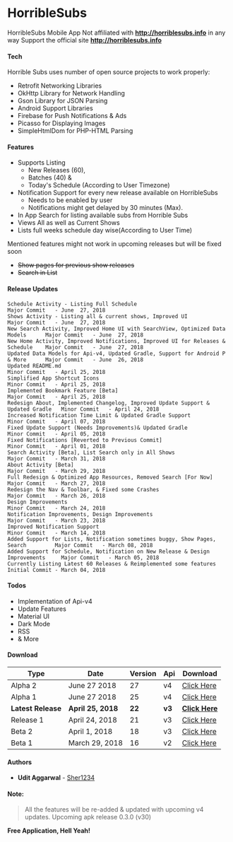 # HorribleSubs
HorribleSubs Mobile App
Not affiliated with **http://horriblesubs.info** in any way
Support the official site **http://horriblesubs.info**

#### Tech
Horrible Subs uses number of open source projects to work properly:
 - Retrofit Networking Libraries
 - OkHttp Library for Network Handling
 - Gson Library for JSON Parsing
 - Android Support Libraries
 - Firebase for Push Notifications & Ads
 - Picasso for Displaying Images
 - SimpleHtmlDom for PHP-HTML Parsing

#### Features
 * Supports Listing
   - New Releases (60),
   - Batches (40) &
   - Today's Schedule (According to User Timezone)
 * Notification Support for every new release available on HorribleSubs
   - Needs to be enabled by user
   - Notifications might get delayed by 30 minutes (Max).
 * In App Search for listing available subs from Horrible Subs
 * Views All as well as Current Shows
 * Lists full weeks schedule day wise(According to User Time)

Mentioned features might not work in upcoming releases but will be fixed soon
 * ~~Show pages for previous show releases~~
 * ~~Search in List~~

#### Release Updates
```
Schedule Activity - Listing Full Schedule                                         Major Commit   - June  27, 2018
Shows Activity - Listing all & current shows, Improved UI                         Major Commit   - June  27, 2018
New Search Activity, Improved Home UI with SearchView, Optimized Data Models      Major Commit   - June  27, 2018
New Home Activity, Improved Notifications, Improved UI for Releases & Schedule    Major Commit   - June  27, 2018
Updated Data Models for Api-v4, Updated Gradle, Support for Android P & More      Major Commit   - June  26, 2018
Updated README.md                                                                 Minor Commit   - April 25, 2018
Simplified App Shortcut Icons                                                     Minor Commit   - April 25, 2018
Implemented Bookmark Feature [Beta]                                               Major Commit   - April 25, 2018
Redesign About, Implemented Changelog, Improved Update Support & Updated Gradle   Minor Commit   - April 24, 2018
Increased Notification Time Limit & Updated Gradle Support                        Minor Commit   - April 07, 2018
Fixed Update Support (Needs Improvements)& Updated Gradle                         Minor Commit   - April 05, 2018
Fixed Notifications [Reverted to Previous Commit]                                 Minor Commit   - April 01, 2018
Search Activity [Beta], List Search only in All Shows                             Major Commit   - March 31, 2018
About Activity [Beta]                                                             Major Commit   - March 29, 2018
Full Redesign & Optimized App Resources, Removed Search [For Now]                 Major Commit   - March 27, 2018
Redesign the Nav & Toolbar, & Fixed some Crashes                                  Major Commit   - March 26, 2018
Design Improvements                                                               Minor Commit   - March 24, 2018
Notification Improvements, Design Improvements                                    Major Commit   - March 23, 2018
Improved Notification Support                                                     Minor Commit   - March 14, 2018
Added Support for Lists, Notification sometimes buggy, Show Pages, Search         Major Commit   - March 08, 2018
Added Support for Schedule, Notification on New Release & Design Improvements     Major Commit   - March 05, 2018
Currently Listing Latest 60 Releases & Reimplemented some features                Initial Commit - March 04, 2018
```
#### Todos
* Implementation of Api-v4
* Update Features
* Material UI
* Dark Mode
* RSS
* &amp; More

#### Download
| Type | Date | Version | Api | Download |
| ------ | ------ | ------ | ------ | ------ |
| Alpha 2 | June 27 2018 | 27 | v4 | [Click Here](https://github.com/Sher1234/HorribleSubs/releases/download/hs-0.2.7/app-debug.apk) |
| Alpha 1 | June 27 2018 | 25 | v4 | [Click Here](https://github.com/Sher1234/HorribleSubs/releases/download/hs-0.2.5/app-debug.apk) |
| **Latest Release** | **April 25, 2018** | **22** | **v3** | **[Click Here](https://github.com/Sher1234/HorribleSubs/releases/download/hs-0.2.2/app-debug.apk)** |
| Release 1 | April 24, 2018 | 21 | v3 | [Click Here](https://github.com/Sher1234/HorribleSubs/releases/download/hs-0.2.1/hs-21.apk) |
| Beta 2 | April 1, 2018 | 18 | v3 | [Click Here](https://github.com/Sher1234/HorribleSubs/releases/download/hs-0.1.8/app-debug.apk) |
| Beta 1 | March 29, 2018 | 16 | v2 | [Click Here](https://github.com/Sher1234/HorribleSubs/releases/download/hs-0.1.6/app-debug.apk) |

#### Authors
* **Udit Aggarwal** - [Sher1234](https://github.com/Sher1234)

#### Note:
> All the features will be re-added & updated with upcoming v4 updates.
> Upcoming apk release 0.3.0 (v30)

**Free Application, Hell Yeah!**